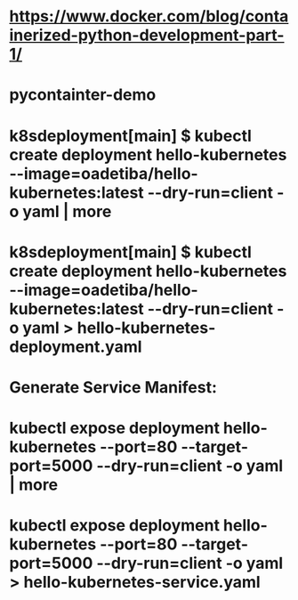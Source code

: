 # https://www.docker.com/blog/containerized-python-development-part-1/


# pycontainter-demo
# k8sdeployment[main] $ kubectl create deployment hello-kubernetes --image=oadetiba/hello-kubernetes:latest --dry-run=client -o yaml | more
# k8sdeployment[main] $ kubectl create deployment hello-kubernetes --image=oadetiba/hello-kubernetes:latest --dry-run=client -o yaml > hello-kubernetes-deployment.yaml

# Generate Service Manifest:
# kubectl expose deployment hello-kubernetes --port=80 --target-port=5000 --dry-run=client -o yaml | more
# kubectl expose deployment hello-kubernetes --port=80 --target-port=5000 --dry-run=client -o yaml > hello-kubernetes-service.yaml
